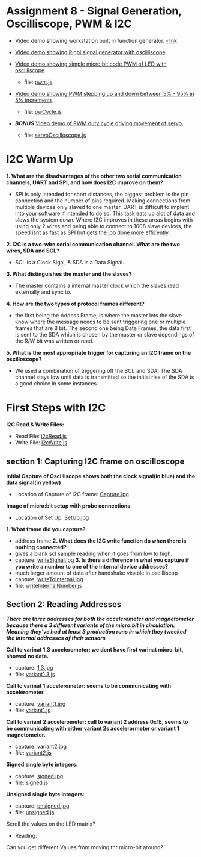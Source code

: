 # Assignment 8 - Signal Generation, Oscilliscope, PWM & I2C 
  - Video demo showing workstation built in function generator. [-link](https://imgur.com/gallery/fXNBtUk)
    
  - [Video demo showing Rigol signal generator with oscilliscope](https://imgur.com/gallery/Q0vApBA)
   
  - [Video demo showing simple micro:bit code PWM of LED with oscilliscope](https://imgur.com/gallery/6ou3KQq)
    - file: [pwm.js](pwm.js)
  
  - [Video demo showing PWM stepping up and down between 5% - 95% in 5% increments](https://imgur.com/gallery/3xs44SJ)
    - file: [pwCycle.js](pwCycle.js)
  
  - ***BONUS*** [Video demo of PWM duty cycle driving movement of servo.](http://imgur.com/gallery/RdFtBsm)
    - file: [servoOscilloscope.js](servoOscilloscope.js)

# I2C Warm Up 
**1. What are the disadvantages of the other two serial communication channels, UART and SPI, and how does I2C improve on them?**
 
 - SPI is only intended for short distances, the biggest problem is the pin connection and the number of pins required. Making connections from multiple devices only slaved to one master.  UART is difficult to implent into your software if intended to do so.  This task eats up alot of data and slows the system down.  Where I2C improves in these areas begins with using only 2 wires and being able to connect to 1008 slave devices, the speed isnt as fast as SPI but gets the job done more efficently.

**2. I2C is a two-wire serial communication channel. What are the two wires, SDA and SCL?**
 
 - SCL is a Clock Sigal, & SDA is a Data Signal.

**3. What distinguishes the master and the slaves?**
 
 - The master contains a internal master clock which the slaves read externally and sync to.

**4. How are the two types of protocol frames different?**

- the first being the Addess Frame, is where the master lets the slave know where the message needs to be sent triggering one or multiple frames that are 8 bit. The second one being Data Frames, the data first is sent to the SDA which is chosen by the master or slave dependings of the R/W bit was written or read.

**5. What is the most appropriate trigger for capturing an I2C frame on the oscilloscope?**
 
 - We used a combination of triggering off the SCL and SDA.
    The SDA channel stays low until data is transmitted so the initial rise of the SDA is a good choice in some instances
# First Steps with I2C

**I2C Read & Write Files:**
- Read File: [i2cRead.js](i2cRead.js)
- Write File: [i2cWrite.js](i2cWrite.js)

## section 1: Capturing I2C frame on oscilloscope

**Initial Capture of Oscilliscope shows both the clock signal(in blue) and the data signal(in yellow)**
- Location of Capture of I2C frame: [Capture.jpg](Capture.jpg) 

**Image of micro:bit setup with probe connections**
- Location of Set Up: [SetUp.jpg](SetUp.jpg)


**1. What frame did you capture?**
- address frame
**2. What does the I2C write function do when there is nothing connected?**
- gives a blank scl sample reading when it goes from low to high.
- capture: [writeSignal.jpg](writeSignal.jpg)
**3. Is there a difference in what you capture if you write a number to one of the internal device addresses?**
- much larger amount of data after handshake visable in oscilliscop
- capture: [writeToInternal.jpg](writeToInternal.jpg)
- file: [writeInternalNumber.js](writeInternalNumber.js)
## Section 2: Reading Addresses
***There are three addresses for both the accelerometer and magnetometer because there a 3 different variants of the micro:bit in circulation. Meaning they've had at least 3 production runs in which they tweeked the internal addresses of their sensors***

**Call to varinat 1.3 accelerometer: we dont have first varinat micro-bit, showed no data.** 
- capture: [1.3.jpg](1.3.jpg)
- file: [variant1.3.js](variant1.3.js)

**Call to varinat 1 accelerometer: seems to be communicating with accelerometer.**
- capture: [variant1.jpg](variant1.jpg)
- file: [variant1.js](variant1.js)

**Call to variant 2 accelerometer: call to variant 2 address 0x1E, seems to be communicating with either variant 2s accelerormeter or variant 1 magnetometer.**
- capture: [variant2.jpg](variant2.jpg)
- file: [variant2.js](variant2.js)

**Signed single byte integers:** 
- capture: [signed.jpg](signed.jpg)
- file: [signed.js](signed.js)

**Unsigned single byte integers:** 
- capture: [unsigned.jpg](unsigned.jpg)
- file: [unsigned.js](unsigned.js)

Scroll the values on the LED matrix?
 - Reading:

Can you get different Values from moving thr micro-bit around?

 
 
 
